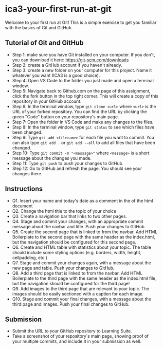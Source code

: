 # ica3-your-first-run-at-git

Welcome to your first run at Git! This is a simple exercise to get you familiar with the basics of Git and GitHub.

## Tutorial of Git and GitHub
- Step 1: make sure you have Git installed on your computer. If you don't, you can download it here: https://git-scm.com/downloads
- Step 2: create a GitHub account if you haven't already.
- Step 3: create a new folder on your computer for this project. Name it whatever you want (ICA3 is a good choice).
- Step 4: Open VS Code to the folder you just made and open a terminal window.
- Step 5: Navigate back to Github.com on the page of this assignment, click the fork button in the top right corner. This will create a copy of this repository in your GitHub account.
- Step 6: In the terminal window, type `git clone <url>` where `<url>` is the URL of your forked repository. You can find the URL by clicking the green "Code" button on your repository's main page.
- Step 7: Open the folder in VS Code and make any changes to the files.
- Step 8: In the terminal window, type `git status` to see which files have been changed.
- Step 9: Type `git add <filename>` for each file you want to commit. You can also type `git add .` or `git add --all` to add all files that have been changed.
- Step 10: Type `git commit -m "<message>"` where `<message>` is a short message about the changes you made.
- Step 11: Type `git push` to push your changes to GitHub.
- Step 12: Go to GitHub and refresh the page. You should see your changes there.

## Instructions
- Q1. Insert your name and today's date as a comment in the <head> of the html document
- Q2. Change the html title to the topic of your choice
- Q3. Create a navigation bar that links to two other pages.
- Q4. Stage and commit your changes, with an appropriate commit message about the navbar and title. Push your changes to GitHub.
- Q5. Create the second page that is linked to from the navbar. Add HTML Boilerplate to the second page with the same header as the index.html, but the navigation should be configured for this second page.
- Q6. Create and HTML table with statistics about your topic. The table should include some styling options (e.g. borders, width, height, cellpadding, etc.)
- Q7. Stage and commit your changes again, with a message about the new page and table. Push your changes to GitHub.
- Q8. Add a third page that is linked to from the navbar. Add HTML Boilerplate to the third page with the same header as the index.html file, but the navigation should be configured for the third page!
- Q9. Add images to the third page that are relevant to your topic. The images should be easily sectioned with a caption for each image. 
- Q10. Stage and commit your final changes, with a message about the third page and images. Push your final changes to GitHub.

## Submission
- Submit the URL to your GitHub repository to Learning Suite.
- Take a screenshot of your repository's main page, showing proof of your multiple commits, and include it in your submission as well.